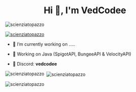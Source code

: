 <h1 align="center">Hi 👋, I'm VedCodee</h1>

<p align="left"> <img src="https://komarev.com/ghpvc/?username=scienziatopazzo&label=Profile%20views&color=0e75b6&style=flat" alt="scienziatopazzo" /> </p>

<p align="left"> <a href="https://github.com/ryo-ma/github-profile-trophy"><img src="https://github-profile-trophy.vercel.app/?username=scienziatopazzo" alt="scienziatopazzo" /></a> </p>

- 🔭 I’m currently working on .....

- 🌱 Working on Java (SpigotAPI, BungeeAPI & VelocityAPI)

- 🔗 Discord: **vedcodee**
<p align="left">
</p>

<p><img align="left" src="https://github-readme-stats.vercel.app/api/top-langs?username=scienziatopazzo&show_icons=true&locale=en&layout=compact" alt="scienziatopazzo" /></p>

<p>&nbsp;<img align="center" src="https://github-readme-stats.vercel.app/api?username=scienziatopazzo&show_icons=true&locale=en" alt="scienziatopazzo" /></p>

<p><img align="center" src="https://github-readme-streak-stats.herokuapp.com/?user=scienziatopazzo&" alt="scienziatopazzo" /></p>
